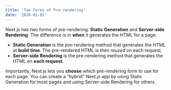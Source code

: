 ```yaml
---
title: 'Two Forms of Pre-rendering'
date: '2020-01-01'
---
```


Next.js has two forms of pre-rendering: **Static Generation** and **Server-side Rendering**.
The difference is in **when** it generates the HTML for a page.

- **Static Generation** is the pre-rendering method that generates the HTML at **build time**.
  The pre-rendered HTML is then _reused_ on each request.
- **Server-side Rendering** is the pre-rendering method that generates the HTML on **each request**.

Importantly, Next.js lets you **choose** which pre-rendering form to use for each page.
You can create a "hybrid" Next.js app by using Static Generation for most pages
and using Server-side Rendering for others.
